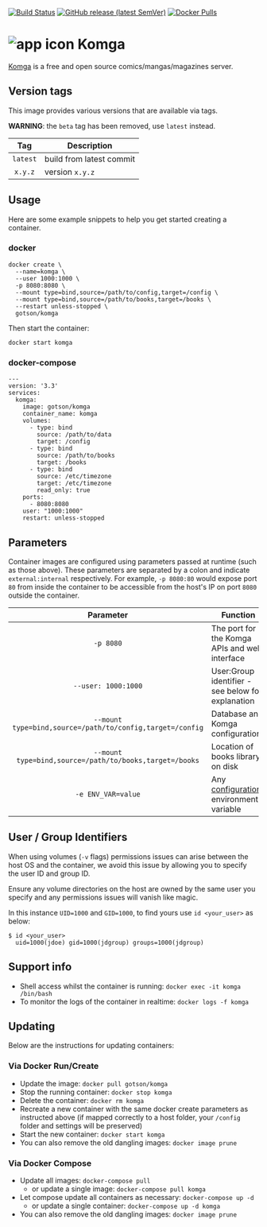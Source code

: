 [![Build Status](https://travis-ci.com/gotson/komga.svg?branch=master)](https://travis-ci.com/gotson/komga)
[![GitHub release (latest SemVer)](https://img.shields.io/github/v/release/gotson/komga?color=blue&label=download&sort=semver)](https://github.com/gotson/komga/releases)
[![Docker Pulls](https://img.shields.io/docker/pulls/gotson/komga)](https://hub.docker.com/r/gotson/komga)

# ![app icon](https://github.com/gotson/komga/raw/master/.github/readme-images/app-icon.png) Komga

[Komga](https://github.com/gotson/komga) is a free and open source comics/mangas/magazines server.

## Version tags

This image provides various versions that are available via tags.

**WARNING**: the `beta` tag has been removed, use `latest` instead.

|**Tag** |**Description**         |
|:------:|------------------------|
|`latest`  |build from latest commit|
|`x.y.z` |version `x.y.z`         |

## Usage

Here are some example snippets to help you get started creating a container.

### docker

```
docker create \
  --name=komga \
  --user 1000:1000 \
  -p 8080:8080 \
  --mount type=bind,source=/path/to/config,target=/config \
  --mount type=bind,source=/path/to/books,target=/books \
  --restart unless-stopped \
  gotson/komga
```

Then start the container:

```
docker start komga
```

### docker-compose

```
---
version: '3.3'
services:
  komga:
    image: gotson/komga
    container_name: komga
    volumes:
      - type: bind
        source: /path/to/data
        target: /config
      - type: bind
        source: /path/to/books
        target: /books
      - type: bind
        source: /etc/timezone
        target: /etc/timezone
        read_only: true
    ports:
      - 8080:8080
    user: "1000:1000"
    restart: unless-stopped
```

## Parameters

Container images are configured using parameters passed at runtime (such as those above).
These parameters are separated by a colon and indicate `external:internal` respectively.
For example, `-p 8080:80` would expose port `80` from inside the container to be accessible from the host's IP on port `8080` outside the container.

|                          Parameter                        | Function                                                              |
|:---------------------------------------------------------:|-----------------------------------------------------------------------|
| `-p 8080`                                                 | The port for the Komga APIs and web interface                         |
| `--user: 1000:1000`                                       | User:Group identifier - see below for explanation                     |
| `--mount type=bind,source=/path/to/config,target=/config` | Database and Komga configurations                                     |
| `--mount type=bind,source=/path/to/books,target=/books`   | Location of books library on disk                                     |
| `-e ENV_VAR=value`            | Any [configuration](https://komga.org/configuration/) environment variable |


## User / Group Identifiers

When using volumes (`-v` flags) permissions issues can arise between the host OS and the container, we avoid this issue by allowing you to specify the user ID and group ID.

Ensure any volume directories on the host are owned by the same user you specify and any permissions issues will vanish like magic.

In this instance `UID=1000` and `GID=1000`, to find yours use `id <your_user>` as below:

```
$ id <your_user>
  uid=1000(jdoe) gid=1000(jdgroup) groups=1000(jdgroup)
```

## Support info

- Shell access whilst the container is running: `docker exec -it komga /bin/bash`
- To monitor the logs of the container in realtime: `docker logs -f komga`

## Updating

Below are the instructions for updating containers:

### Via Docker Run/Create

- Update the image: `docker pull gotson/komga`
- Stop the running container: `docker stop komga`
- Delete the container: `docker rm komga`
- Recreate a new container with the same docker create parameters as instructed above (if mapped correctly to a host folder, your `/config` folder and settings will be preserved)
- Start the new container: `docker start komga`
- You can also remove the old dangling images: `docker image prune`

### Via Docker Compose

- Update all images: `docker-compose pull`
  - or update a single image: `docker-compose pull komga`
- Let compose update all containers as necessary: `docker-compose up -d`
  - or update a single container: `docker-compose up -d komga`
- You can also remove the old dangling images: `docker image prune`
